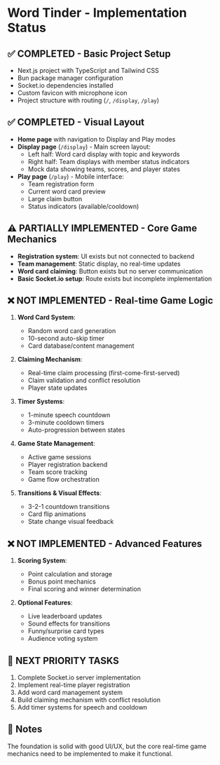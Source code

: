 # Word Tinder - Implementation Status

## ✅ **COMPLETED** - Basic Project Setup
- Next.js project with TypeScript and Tailwind CSS
- Bun package manager configuration
- Socket.io dependencies installed
- Custom favicon with microphone icon
- Project structure with routing (`/`, `/display`, `/play`)

## ✅ **COMPLETED** - Visual Layout
- **Home page** with navigation to Display and Play modes
- **Display page** (`/display`) - Main screen layout:
  - Left half: Word card display with topic and keywords
  - Right half: Team displays with member status indicators
  - Mock data showing teams, scores, and player states
- **Play page** (`/play`) - Mobile interface:
  - Team registration form
  - Current word card preview
  - Large claim button
  - Status indicators (available/cooldown)

## ⚠️ **PARTIALLY IMPLEMENTED** - Core Game Mechanics
- **Registration system**: UI exists but not connected to backend
- **Team management**: Static display, no real-time updates
- **Word card claiming**: Button exists but no server communication
- **Basic Socket.io setup**: Route exists but incomplete implementation

## ❌ **NOT IMPLEMENTED** - Real-time Game Logic
1. **Word Card System**:
   - Random word card generation
   - 10-second auto-skip timer
   - Card database/content management

2. **Claiming Mechanism**:
   - Real-time claim processing (first-come-first-served)
   - Claim validation and conflict resolution
   - Player state updates

3. **Timer Systems**:
   - 1-minute speech countdown
   - 3-minute cooldown timers
   - Auto-progression between states

4. **Game State Management**:
   - Active game sessions
   - Player registration backend
   - Team score tracking
   - Game flow orchestration

5. **Transitions & Visual Effects**:
   - 3-2-1 countdown transitions
   - Card flip animations
   - State change visual feedback

## ❌ **NOT IMPLEMENTED** - Advanced Features
1. **Scoring System**:
   - Point calculation and storage
   - Bonus point mechanics
   - Final scoring and winner determination

2. **Optional Features**:
   - Live leaderboard updates
   - Sound effects for transitions
   - Funny/surprise card types
   - Audience voting system

## 🎯 **NEXT PRIORITY TASKS**
1. Complete Socket.io server implementation
2. Implement real-time player registration
3. Add word card management system
4. Build claiming mechanism with conflict resolution
5. Add timer systems for speech and cooldown

## 📝 **Notes**
The foundation is solid with good UI/UX, but the core real-time game mechanics need to be implemented to make it functional.
